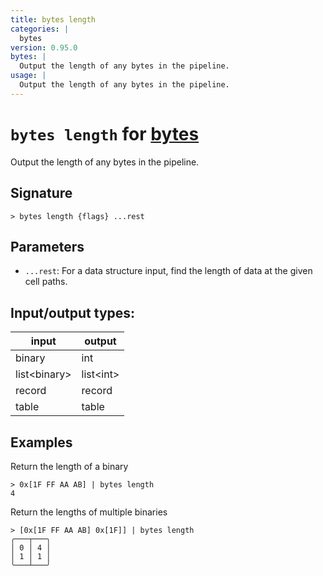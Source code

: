 ```yaml
---
title: bytes length
categories: |
  bytes
version: 0.95.0
bytes: |
  Output the length of any bytes in the pipeline.
usage: |
  Output the length of any bytes in the pipeline.
---
```

<!-- This file is automatically generated. Please edit the command in https://github.com/nushell/nushell instead. -->

# `bytes length` for [bytes](/commands/categories/bytes.md)

<div class='command-title'>Output the length of any bytes in the pipeline.</div>

## Signature

```> bytes length {flags} ...rest```

## Parameters

 -  `...rest`: For a data structure input, find the length of data at the given cell paths.


## Input/output types:

| input        | output    |
| ------------ | --------- |
| binary       | int       |
| list\<binary\> | list\<int\> |
| record       | record    |
| table        | table     |
## Examples

Return the length of a binary
```nu
> 0x[1F FF AA AB] | bytes length
4
```

Return the lengths of multiple binaries
```nu
> [0x[1F FF AA AB] 0x[1F]] | bytes length
╭───┬───╮
│ 0 │ 4 │
│ 1 │ 1 │
╰───┴───╯

```
